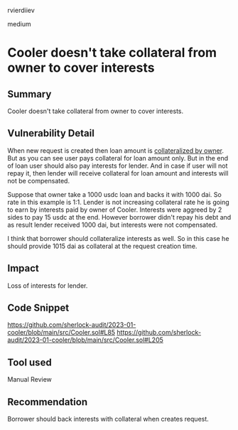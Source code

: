 rvierdiiev

medium

# Cooler doesn't take collateral from owner to cover interests

## Summary
Cooler doesn't take collateral from owner to cover interests.
## Vulnerability Detail
When new request is created then loan amount is [collateralized by owner](https://github.com/sherlock-audit/2023-01-cooler/blob/main/src/Cooler.sol#L85).
But as you can see user pays collateral for loan amount only.
But in the end of loan user should also pay interests for lender. And in case if user will not repay it, then lender will receive collateral for loan amount and interests will not be compensated.

Suppose that owner take a 1000 usdc loan and backs it with 1000 dai. So rate in this example is 1:1. Lender is not increasing collateral rate he is going to earn by interests paid by owner of Cooler. Interests were aggreed by 2 sides to pay 15 usdc at the end.
However borrower didn't repay his debt and as result lender received 1000 dai, but interests were not compensated.

I think that borrower should collateralize interests as well. So in this case he should provide 1015 dai as collateral at the request creation time.
## Impact
Loss of interests for lender.
## Code Snippet
https://github.com/sherlock-audit/2023-01-cooler/blob/main/src/Cooler.sol#L85
https://github.com/sherlock-audit/2023-01-cooler/blob/main/src/Cooler.sol#L205
## Tool used

Manual Review

## Recommendation
Borrower should back interests with collateral when creates request.